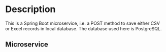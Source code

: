 # Description
This is a Spring Boot microservice, i.e. a POST method to save either CSV or Excel records in local database. The database used here is PostgreSQL.

## Microservice
